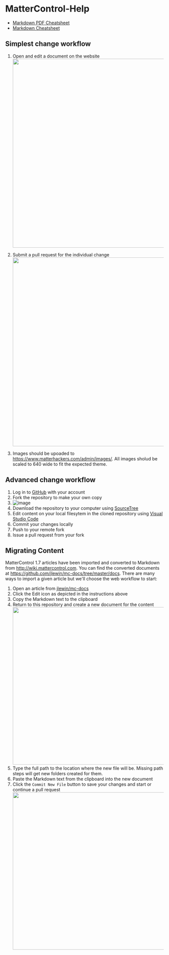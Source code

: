 # MatterControl-Help

- [Markdown PDF Cheatsheet](https://guides.github.com/pdfs/markdown-cheatsheet-online.pdf)
- [Markdown Cheatsheet](https://www.zenhub.com/guides/markdown-cheatsheet/) 

## Simplest change workflow

1. Open and edit a document on the website  
   <img src="https://user-images.githubusercontent.com/175113/42059431-4a1c3b1c-7ad8-11e8-9e3b-c1f09be5fdd3.gif" width="600px" />

1. Submit a pull request for the individual change  
   <img src="https://user-images.githubusercontent.com/175113/42060055-6612f430-7ada-11e8-8796-5670c01b1d95.gif" width="600px" />
    
1. Images should be upoaded to https://www.matterhackers.com/admin/images/. All images sholud be scaled to 640 wide to fit the expected theme.


## Advanced change workflow

1. Log in to [GitHub](https://github.com) with your account
1. Fork the repository to make your own copy
1. ![image](https://user-images.githubusercontent.com/1158332/42115063-62945b2e-7ba6-11e8-8f49-c2a2304377fe.png)
1. Download the repository to your computer using [SourceTree](https://www.sourcetreeapp.com/)
1. Edit content on your local filesytem in the cloned repository using [Visual Studio Code](https://code.visualstudio.com/)
1. Commit your changes locally
1. Push to your remote fork
1. Issue a pull request from your fork

## Migrating Content
MatterControl 1.7 articles have been imported and converted to Markdown from http://wiki.mattercontrol.com. You can find the converted documents at https://github.com/jlewin/mc-docs/tree/master/docs. There are many ways to import a given article but we'll choose the web workflow to start:

1. Open an article from [jlewin/mc-docs](https://github.com/jlewin/mc-docs/tree/master/docs)
1. Click the Edit icon as depicted in the instructions above
1. Copy the Markdown text to the clipboard
1. Return to this repository and create a new document for the content  
   <img src="https://user-images.githubusercontent.com/175113/42061840-58646de0-7ae0-11e8-88ad-035243393c59.png" width="500px" />
1. Type the full path to the location where the new file will be. Missing path steps will get new folders created for them.
1. Paste the Markdown text from the clipboard into the new document
1. Click the `Commit New File` button to save your changes and start or continue a pull request  
   <img src="https://user-images.githubusercontent.com/175113/42062228-d178975a-7ae1-11e8-8951-d734297cd00d.png" width="500px" />

